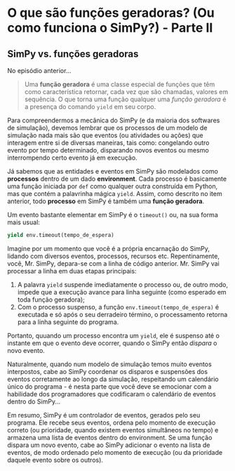 # O que são funções geradoras? \(Ou como funciona o SimPy?\) - Parte II

## SimPy vs. funções geradoras

No episódio anterior...

> Uma **função geradora** é uma classe especial de funções que têm como característica retornar, cada vez que são chamadas, valores em sequência. O que torna uma função qualquer uma _função geradora_ é a presença do comando `yield` em seu corpo.

Para compreendermos a mecânica do SimPy \(e da maioria dos softwares de simulação\), devemos lembrar que os processos de um modelo de simulação nada mais são que eventos \(ou atividades ou ações\) que interagem entre si de diversas maneiras, tais como: congelando outro evento por tempo determinado, disparando novos eventos ou mesmo interrompendo certo evento já em execução.

Já sabemos que as entidades e eventos em SimPy são modelados como **processos** dentro de um dado **environment**. Cada processo é basicamente uma função iniciada por `def` como qualquer outra construída em Python, mas que contém a palavrinha mágica `yield`. Assim, como descrito no item anterior, todo **processo** em SimPy é também uma **função geradora**.

Um evento bastante elementar em SimPy é o `timeout()` ou, na sua forma mais usual:

```python
yield env.timeout(tempo_de_espera)
```

Imagine por um momento que você é a própria encarnação do SimPy, lidando com diversos eventos, processos, recursos etc. Repentinamente, você, Mr. SimPy, depara-se com a linha de código anterior. Mr. SimPy vai processar a linha em duas etapas principais:
1. A palavra `yield` suspende imediatamente o processo ou, de outro modo, impede que a execução avance para linha seguinte \(como esperado em toda função geradora\);
2. Com o processo suspenso, a função `env.timeout(tempo_de_espera)` é executada e só após o seu derradeiro término, o processamento retorna para a linha seguinte do programa.

Portanto, quuando um processo encontra um `yield`, ele é suspenso até o instante em que o evento deve ocorrer, quando o SimPy então _dispara_ o novo evento.

Naturalmente, quando num modelo de simulação temos muito eventos interpostos, cabe ao SimPy coordenar os disparos e suspensões dos eventos corretamente ao longo da simulação, respeitando um calendário único do programa - é nesta parte que você deve se emocionar com a habilidade dos programadores que codificaram o calendário de eventos dentro do SimPy...

Em resumo, SimPy é um controlador de eventos, gerados pelo seu programa. Ele recebe seus eventos, ordena pelo momento de execução correto \(ou prioridade, quando existem eventos simultâneos no tempo\) e armazena uma lista de eventos dentro do environment. Se uma função dispara um novo evento, cabe ao SimPy adicionar o evento na lista de eventos, de modo ordenado pelo momento de execução \(ou da prioridade daquele evento sobre os outros\).

